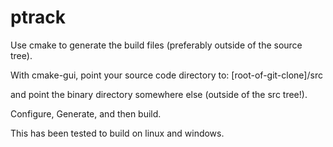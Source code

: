 ptrack
======

Use cmake to generate the build files (preferably outside of the source tree).

With cmake-gui, point your source code directory to:
[root-of-git-clone]/src

and point the binary directory somewhere else (outside of the src tree!).

Configure, Generate, and then build.

This has been tested to build on linux and windows.

